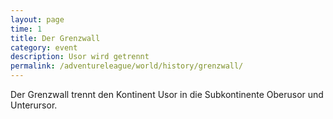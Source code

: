 ```yaml
---
layout: page
time: 1
title: Der Grenzwall
category: event
description: Usor wird getrennt
permalink: /adventureleague/world/history/grenzwall/
---
```


Der Grenzwall trennt den Kontinent Usor in die Subkontinente Oberusor und Unterursor.
